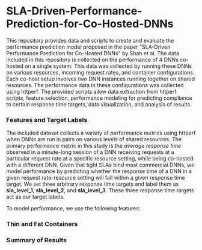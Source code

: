 # SLA-Driven-Performance-Prediction-for-Co-Hosted-DNNs
This repository provides data and scripts to create and evaluate the performance prediction model proposed in the paper "SLA-Driven Performance Prediction for Co-Hosted DNNs" by Shah et al. The data included in this repository is collected on the performance of 4 DNNs co-hosted on a single system. This data was collected by running these DNNs on various resources, incoming request rates, and container configurations. Each co-host setup involves two DNN instances running together on shared resources. The performance data in these configurations was collected using httperf. The provided scripts allow data extraction from httperf scripts, feature selection, performance modeling for predicting compliance to certain response time targets, data visualization, and analysis of results.

### Features and Target Labels
The included dataset collects a variety of performance metrics using httperf when DNNs are run in pairs on various levels of shared resources. The primary performance metric in this study is the _average response time_ observed in a minute-long session of a DNN receiving requests at a particular request rate at a specific resource setting, while being co-hosted with a different DNN. Given that tight SLAs bind most commercial DNNs, we model performance by predicting whether the response time of a DNN in a given request rate-resource setting will fall within a given response time target. We set three arbitrary response time targets and label them as **sla_level_1**, **sla_level_2**, and **sla_level_3**. These three response time targets act as our target labels.

To model performance, we use the following features:


### Thin and Fat Containers

### Summary of Results
